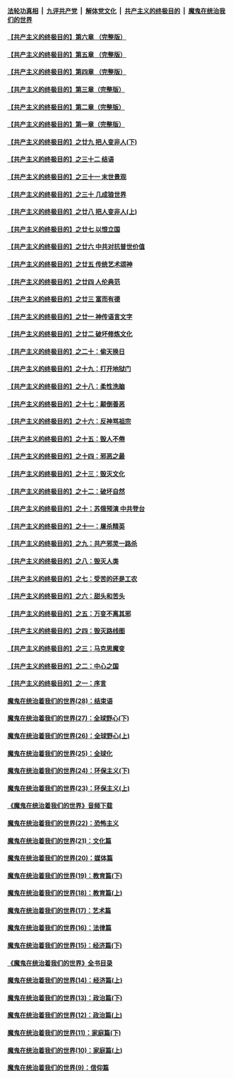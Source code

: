 ####  [法轮功真相](../../../../basic/blob/master/README.md?t=04112230) &nbsp;|&nbsp; [九评共产党](../../../../9ping.md/blob/master/README.md?t=04112230) &nbsp;|&nbsp; [解体党文化](../../../../jtdwh.md/blob/master/README.md?t=04112230)  &nbsp;|&nbsp; [共产主义的终极目的](../../../../gczydzjmd.md/blob/master/README.md?t=04112230) &nbsp;|&nbsp; [魔鬼在统治我们的世界](../../../../mgztzwmdsj.md/blob/master/README.md?t=04112230) 

#### [【共产主义的终极目的】第六章 （完整版）](../pages/nsc422/n11428913.md?t=04112230) 

#### [【共产主义的终极目的】第五章 （完整版）](../pages/nsc422/n11428912.md?t=04112230) 

#### [【共产主义的终极目的】第四章 （完整版）](../pages/nsc422/n11428907.md?t=04112230) 

#### [【共产主义的终极目的】第三章（完整版）](../pages/nsc422/n11428848.md?t=04112230) 

#### [【共产主义的终极目的】第二章（完整版）](../pages/nsc422/n11428831.md?t=04112230) 

#### [【共产主义的终极目的】第一章（完整版）](../pages/nsc422/n11417651.md?t=04112230) 

#### [【共产主义的终极目的】之廿九 把人变非人(下)](../pages/nsc422/n11344140.md?t=04112230) 

#### [【共产主义的终极目的】之三十二 结语](../pages/nsc422/n11360535.md?t=04112230) 

#### [【共产主义的终极目的】之三十一 末世景观](../pages/nsc422/n11351129.md?t=04112230) 

#### [【共产主义的终极目的】之三十 几成狼世界](../pages/nsc422/n11348280.md?t=04112230) 

#### [【共产主义的终极目的】之廿八 把人变非人(上)](../pages/nsc422/n11340492.md?t=04112230) 

#### [【共产主义的终极目的】之廿七 以恨立国](../pages/nsc422/n11336944.md?t=04112230) 

#### [【共产主义的终极目的】之廿六 中共对抗普世价值](../pages/nsc422/n11324785.md?t=04112230) 

#### [【共产主义的终极目的】之廿五 传统艺术颂神](../pages/nsc422/n11296396.md?t=04112230) 

#### [【共产主义的终极目的】之廿四 人伦典范](../pages/nsc422/n11296397.md?t=04112230) 

#### [【共产主义的终极目的】之廿三 富而有德](../pages/nsc422/n11283598.md?t=04112230) 

#### [【共产主义的终极目的】之廿一 神传语言文字](../pages/nsc422/n11263265.md?t=04112230) 

#### [【共产主义的终极目的】之廿二 破坏修炼文化](../pages/nsc422/n11245728.md?t=04112230) 

#### [【共产主义的终极目的】之二十：偷天换日](../pages/nsc422/n11238846.md?t=04112230) 

#### [【共产主义的终极目的】之十九：打开地狱门](../pages/nsc422/n11206376.md?t=04112230) 

#### [【共产主义的终极目的】之十八：柔性洗脑](../pages/nsc422/n11199994.md?t=04112230) 

#### [【共产主义的终极目的】之十七：颠倒善恶](../pages/nsc422/n11179782.md?t=04112230) 

#### [【共产主义的终极目的】之十六：反神骂祖宗](../pages/nsc422/n11166798.md?t=04112230) 

#### [【共产主义的终极目的】之十五：毁人不倦](../pages/nsc422/n11166792.md?t=04112230) 

#### [【共产主义的终极目的】之十四：邪恶之最](../pages/nsc422/n11150249.md?t=04112230) 

#### [【共产主义的终极目的】之十三：毁灭文化](../pages/nsc422/n11135227.md?t=04112230) 

#### [【共产主义的终极目的】之十二：破坏自然](../pages/nsc422/n11135214.md?t=04112230) 

#### [【共产主义的终极目的】之十：苏俄预演 中共登台](../pages/nsc422/n11118424.md?t=04112230) 

#### [【共产主义的终极目的】之十一：屠杀精英](../pages/nsc422/n11118442.md?t=04112230) 

#### [【共产主义的终极目的】之九：共产邪灵一路杀](../pages/nsc422/n11114139.md?t=04112230) 

#### [【共产主义的终极目的】之八：毁灭人类](../pages/nsc422/n11108503.md?t=04112230) 

#### [【共产主义的终极目的】之七：受苦的还是工农](../pages/nsc422/n11101809.md?t=04112230) 

#### [【共产主义的终极目的】之六：甜头和苦头](../pages/nsc422/n11096971.md?t=04112230) 

#### [【共产主义的终极目的】之五：万变不离其邪](../pages/nsc422/n11091285.md?t=04112230) 

#### [【共产主义的终极目的】之四：毁灭路线图](../pages/nsc422/n11086284.md?t=04112230) 

#### [【共产主义的终极目的】之三：马克思魔变](../pages/nsc422/n11061941.md?t=04112230) 

#### [【共产主义的终极目的】之二：中心之国](../pages/nsc422/n11047728.md?t=04112230) 

#### [【共产主义的终极目的】之一：序言](../pages/nsc422/n11086077.md?t=04112230) 

#### [魔鬼在统治着我们的世界(28)：结束语](../pages/nsc422/n10936246.md?t=04112230) 

#### [魔鬼在统治着我们的世界(27)：全球野心(下)](../pages/nsc422/n10928319.md?t=04112230) 

#### [魔鬼在统治着我们的世界(26)：全球野心(上)](../pages/nsc422/n10900318.md?t=04112230) 

#### [魔鬼在统治着我们的世界(25)：全球化](../pages/nsc422/n10788205.md?t=04112230) 

#### [魔鬼在统治着我们的世界(24)：环保主义(下)](../pages/nsc422/n10695307.md?t=04112230) 

#### [魔鬼在统治着我们的世界(23)：环保主义(上)](../pages/nsc422/n10688613.md?t=04112230) 

#### [《魔鬼在统治着我们的世界》音频下载](../pages/nsc422/n10635553.md?t=04112230) 

#### [魔鬼在统治着我们的世界(22)：恐怖主义](../pages/nsc422/n10614727.md?t=04112230) 

#### [魔鬼在统治着我们的世界(21)：文化篇](../pages/nsc422/n10597706.md?t=04112230) 

#### [魔鬼在统治着我们的世界(20)：媒体篇](../pages/nsc422/n10586579.md?t=04112230) 

#### [魔鬼在统治着我们的世界(19)：教育篇(下)](../pages/nsc422/n10564808.md?t=04112230) 

#### [魔鬼在统治着我们的世界(18)：教育篇(上)](../pages/nsc422/n10526970.md?t=04112230) 

#### [魔鬼在统治着我们的世界(17)：艺术篇](../pages/nsc422/n10499093.md?t=04112230) 

#### [魔鬼在统治着我们的世界(16)：法律篇](../pages/nsc422/n10485969.md?t=04112230) 

#### [魔鬼在统治着我们的世界(15)：经济篇(下)](../pages/nsc422/n10469975.md?t=04112230) 

#### [《魔鬼在统治着我们的世界》全书目录](../pages/nsc422/n10464261.md?t=04112230) 

#### [魔鬼在统治着我们的世界(14)：经济篇(上)](../pages/nsc422/n10457370.md?t=04112230) 

#### [魔鬼在统治着我们的世界(13)：政治篇(下)](../pages/nsc422/n10448270.md?t=04112230) 

#### [魔鬼在统治着我们的世界(12)：政治篇(上)](../pages/nsc422/n10444576.md?t=04112230) 

#### [魔鬼在统治着我们的世界(11)：家庭篇(下)](../pages/nsc422/n10440961.md?t=04112230) 

#### [魔鬼在统治着我们的世界(10)：家庭篇(上)](../pages/nsc422/n10435448.md?t=04112230) 

#### [魔鬼在统治着我们的世界(9)：信仰篇](../pages/nsc422/n10432159.md?t=04112230) 

